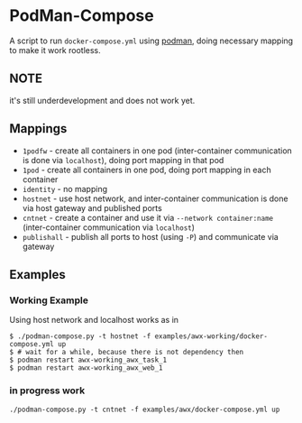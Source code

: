 # PodMan-Compose

A script to run `docker-compose.yml` using [podman](https://podman.io/),
doing necessary mapping to make it work rootless.

## NOTE

it's still underdevelopment and does not work yet.

## Mappings

* `1podfw` - create all containers in one pod (inter-container communication is done via `localhost`), doing port mapping in that pod
* `1pod` - create all containers in one pod, doing port mapping in each container
* `identity` - no mapping
* `hostnet` - use host network, and inter-container communication is done via host gateway and published ports
* `cntnet` - create a container and use it via `--network container:name` (inter-container communication via `localhost`)
* `publishall` - publish all ports to host (using `-P`) and communicate via gateway

## Examples

### Working Example

Using host network and localhost works as in

```
$ ./podman-compose.py -t hostnet -f examples/awx-working/docker-compose.yml up
$ # wait for a while, because there is not dependency then
$ podman restart awx-working_awx_task_1
$ podman restart awx-working_awx_web_1
```

### in progress work


```
./podman-compose.py -t cntnet -f examples/awx/docker-compose.yml up
```

